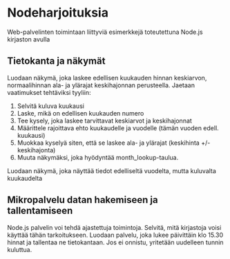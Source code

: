 # Nodeharjoituksia
Web-palvelinten toimintaan liittyviä esimerkkejä toteutettuna Node.js kirjaston avulla

## Tietokanta ja näkymät

Luodaan näkymä, joka laskee edellisen kuukauden hinnan keskiarvon, normaalihinnan
ala- ja ylärajat keskihajonnan perusteella. Jaetaan vaatimukset tehtäviksi 
tyyliin:

1. Selvitä kuluva kuukausi
2. Laske, mikä on edellisen kuukauden numero
3. Tee kysely, joka laskee tarvittavat keskiarvot ja keskihajonnat
4. Määrittele rajoittava ehto kuukaudelle ja vuodelle (tämän vuoden edell. kuukausi)
5. Muokkaa kyselyä siten, että se laskee ala- ja ylärajat (keskihinta +/- keskihajonta)
6. Muuta näkymäksi, joka hyödyntää month_lookup-taulua.

Luodaan näkymä, joka näyttää tiedot edelliseltä vuodelta,
mutta kuluvalta kuukaudelta

## Mikropalvelu datan hakemiseen ja tallentamiseen

Node.js palvelin voi tehdä ajastettuja toimintoja. Selvitä,
mitä kirjastoja voisi käyttää tähän tarkoitukseen. Luodaan
palvelu, joka lukee päivittäin klo 15.30 hinnat ja tallentaa ne tietokantaan.
Jos ei onnistu, yritetään uudelleen tunnin kuluttua.